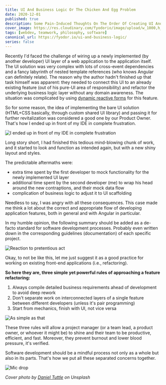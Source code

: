 ```yaml
---
title: UI And Business Logic Or The Chicken And Egg Problem
date: 2020-12-01
published: true
description: Some Pain-Induced Thoughts On The Order Of Creating UI And Business Logic Layers 
cover_image: https://res.cloudinary.com/fyodorio/image/upload/w_1000,h_420,c_fill,g_auto/v1603352761/chicken-and-egg_pfst5b.jpg
tags: [webdev, teamwork, philosophy, software]
canonical_url: https://fyodor.io/ui-and-business-logic/
series: false
---
```


Recently I'd faced the challenge of wiring up a newly implemented (by another developer) UI layer of a web application to the application itself. The UI solution was very complex with lots of cross-event dependencies and a fancy labyrinth of nested template references (who knows Angular can definitely relate). The reason why the author hadn't finished up that task himself was apparent: they needed to connect this UI to an already existing feature (out of his pure-UI area of responsibility) and refactor the underlying business logic layer without any domain awareness. The situation was complicated by using [dynamic reactive forms](https://angular.io/guide/dynamic-form) for this feature.

So for some reason, the idea of implementing the bare UI solution (HTML+CSS basically, through custom shared UI library) and passing it for further revitalization was considered a good one by our Product Owner. That's how I ended up in front of my IDE in complete frustration.

![I ended up in front of my IDE in complete frustration](https://res.cloudinary.com/fyodorio/image/upload/v1606538157/frustration_tvvhpl.gif)

Long story short, I had finished this tedious mind-blowing chunk of work, and it started to look and function as intended again, but with a new shiny layout and styles.

The predictable aftermaths were:
* extra time spent by the first developer to mock functionality for the newly implemented UI layer
* additional time spent by the second developer (me) to wrap his head around the new contraptions, and their mock data flow
* complication of business logic to adjust it to UI scaffolding

Needless to say, I was angry with all these consequences. This case made me think a lot about the correct and appropriate flow of developing application features, both in general and with Angular in particular.

In my humble opinion, the following summary should be added as a de-facto standard for software development processes. Probably even written down in the corresponding guidelines (documentation) of each specific project.

![Reaction to pretentious act](https://res.cloudinary.com/fyodorio/image/upload/v1606918219/pathetic_eyg13j.webp)

Okay, to not be like this, let me just suggest it as a good practice for working on existing front-end applications (i.e., refactoring).

**So here they are, three simple yet powerful rules of approaching a feature refactoring:**

1. Always compile detailed business requirements ahead of development to avoid deep rework
1. Don't separate work on interconnected layers of a single feature between different developers (unless it's pair programming)
1. Start from mechanics, finish with UI, not vice versa

![As simple as that](https://res.cloudinary.com/fyodorio/image/upload/v1606921295/swanson_aka9yg.gif)

These three rules will allow a project manager (or a team lead, a product owner, or whoever it might be) to shine and their team to be productive, efficient, and fast. Moreover, they prevent burnout and lower blood pressure, it's verified.

Software development should be a mindful process not only as a whole but also in its parts. That's how we put all these separated concerns together.

![Mic drop](https://res.cloudinary.com/fyodorio/image/upload/v1606922000/gifs/mic-drop_azlax2.gif)

_Cover photo by [Daniel Tuttle](https://unsplash.com/@danieltuttle) on Unsplash_
